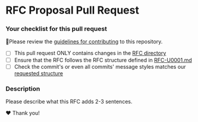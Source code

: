 # RFC Proposal Pull Request

### Your checklist for this pull request
🚨Please review the [guidelines for contributing](../.github/CONTRIBUTING.md) to this repository.

- [ ] This pull request ONLY contains changes in the [RFC directory](../rfc)
- [ ] Ensure that the RFC follows the RFC structure defined in [RFC-U0001.md](../rfc/RFC-U0001.md)
- [ ] Check the commit's or even all commits' message styles matches our [requested structure](../.github/CONTRIBUTING.md)

### Description
Please describe what this RFC adds 2-3 sentences.

❤ Thank you!
